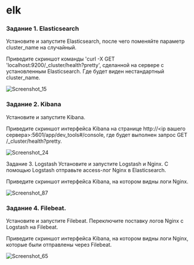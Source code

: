 # elk

### Задание 1. Elasticsearch
Установите и запустите Elasticsearch, после чего поменяйте параметр cluster_name на случайный.

Приведите скриншот команды 'curl -X GET 'localhost:9200/_cluster/health?pretty', сделанной на сервере с установленным Elasticsearch. Где будет виден нестандартный cluster_name.


![Screenshot_15](https://github.com/user-attachments/assets/fba4d9f8-3191-4af6-a0d4-64cf5b2127e2)



### Задание 2. Kibana

Установите и запустите Kibana.

Приведите скриншот интерфейса Kibana на странице http://<ip вашего сервера>:5601/app/dev_tools#/console, где будет выполнен запрос GET /_cluster/health?pretty.


![Screenshot_24](https://github.com/user-attachments/assets/c7d6a696-d8cb-4c7e-a83b-b4671bb0ea4a)

Задание 3. Logstash
Установите и запустите Logstash и Nginx. С помощью Logstash отправьте access-лог Nginx в Elasticsearch.

Приведите скриншот интерфейса Kibana, на котором видны логи Nginx.



![Screenshot_87](https://github.com/user-attachments/assets/a395fe02-a7c1-4afe-8dae-9f975eec731e)


### Задание 4. Filebeat.
Установите и запустите Filebeat. Переключите поставку логов Nginx с Logstash на Filebeat.

Приведите скриншот интерфейса Kibana, на котором видны логи Nginx, которые были отправлены через Filebeat.



![Screenshot_65](https://github.com/user-attachments/assets/05e9cd1c-16b3-44b1-8651-ae40dc92b4cd)
